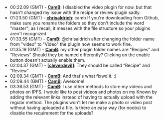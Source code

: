 * <a id="00:22.09">00:22.09 (GMT)</a> - __[CamB](https://github.com/CamB)__: I disabled the video plugin for now. but that hasn't changed my issue with the recipe or review plugin sadly.
* <a id="01:23.50">01:23.50 (GMT)</a> - __[chrisaldrich](https://github.com/chrisaldrich)__: camb If you're downloading from Github, make sure you rename the folders so they don't include the word "master"; as I recall, it messes with the file structure so your plugins aren't recognized
* <a id="01:33.55">01:33.55 (GMT)</a> - __[CamB](https://github.com/CamB)__: @chrisaldrich after changing the folder name from "video" to "Video" the plugin now seems to work fine.
* <a id="01:35.19">01:35.19 (GMT)</a> - __[CamB](https://github.com/CamB)__: my other plugin folder names are "Recipes" and "Reviews" Should they be named differently? Clicking on the enable button doesn't actually enable them.
* <a id="02:04.37">02:04.37 (GMT)</a> - __[[cleverdevil]](https://github.com/[cleverdevil])__: They should be called “Recipe” and “Review”
* <a id="02:09.34">02:09.34 (GMT)</a> - __[CamB](https://github.com/CamB)__: And that's what fixwd it. :)
* <a id="02:09.44">02:09.44 (GMT)</a> - __[CamB](https://github.com/CamB)__: Awesome!
* <a id="03:36.53">03:36.53 (GMT)</a> - __[CamB](https://github.com/CamB)__: I use other methods to store my videos and photos on IPFS. I would like to post videos and photos on my Known by adding the relevant links instead of having to actually upload with the regular method. The plugins won't let me make a photo or video post without having uploaded a file. Is there an easy way (for noobs) to disable the requirement for the uploads?
